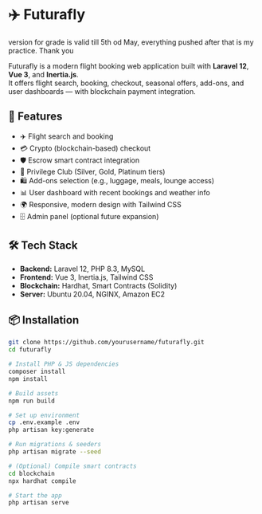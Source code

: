 # ✈️ Futurafly

version for grade is valid till 5th od May, everything pushed after that is my practice. Thank you

Futurafly is a modern flight booking web application built with **Laravel 12**, **Vue 3**, and **Inertia.js**.  
It offers flight search, booking, checkout, seasonal offers, add-ons, and user dashboards — with blockchain payment integration.

## 🚀 Features

- ✈️ Flight search and booking
- 💳 Crypto (blockchain-based) checkout
- 🛡️ Escrow smart contract integration
- 💎 Privilege Club (Silver, Gold, Platinum tiers)
- 🛍 Add-ons selection (e.g., luggage, meals, lounge access)
- 📊 User dashboard with recent bookings and weather info
- 🌍 Responsive, modern design with Tailwind CSS
- 🗄 Admin panel (optional future expansion)

## 🛠 Tech Stack

- **Backend:** Laravel 12, PHP 8.3, MySQL
- **Frontend:** Vue 3, Inertia.js, Tailwind CSS
- **Blockchain:** Hardhat, Smart Contracts (Solidity)
- **Server:** Ubuntu 20.04, NGINX, Amazon EC2

## 📦 Installation

```bash
git clone https://github.com/yourusername/futurafly.git
cd futurafly

# Install PHP & JS dependencies
composer install
npm install

# Build assets
npm run build

# Set up environment
cp .env.example .env
php artisan key:generate

# Run migrations & seeders
php artisan migrate --seed

# (Optional) Compile smart contracts
cd blockchain
npx hardhat compile

# Start the app
php artisan serve

